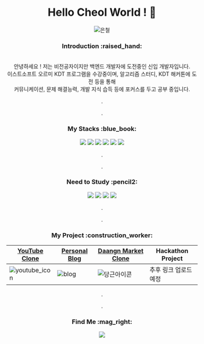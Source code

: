 <div align=center>
  
# Hello Cheol World ! 👋

  ![은철](https://github.com/KimEuncheol222/kimeuncheol222/assets/125336999/cde7fccf-6df2-4acf-b606-317d4f5201f6)
  
  <h3>Introduction :raised_hand:</h3>
  
  <br>안녕하세요 ! 저는 비전공자이지만 백엔드 개발자에 도전중인 신입 개발자입니다.</br>
  이스트소프트 오르미 KDT 프로그램을 수강중이며, 알고리즘 스터디, KDT 해커톤에 도전 등을 통해
  <br>커뮤니케이션, 문제 해결능력, 개발 지식 습득 등에 포커스를 두고 공부 중입니다.</br>
  <p>.</p>
  <p>.</p>
  <h3>My Stacks :blue_book:</h3>

 <img src="https://img.shields.io/badge/Python-3178C6?style=flat&logo=python&logoColor=white"/> <img src="https://img.shields.io/badge/PostgreSQL-0133AD?style=flat&logo=PostgreSQL&logoColor=white"/> <img src="https://img.shields.io/badge/Django-092E20?style=flat&logo=Django&logoColor=white"/>
 <img src="https://img.shields.io/badge/HTML-E34F26?style=flat&logo=HTML5&logoColor=white"/> <img src="https://img.shields.io/badge/css-1572B6?style=flat&logo=css3&logoColor=white"> <img src="https://img.shields.io/badge/github-181717?style=flat&logo=github&logoColor=white">
  <p>.</p>
  <p>.</p>
  <h3>Need to Study :pencil2:</h3>
   <img src="https://img.shields.io/badge/amazonaws-232F3E?style=flat&logo=amazonaws&logoColor=white"> <img src="https://img.shields.io/badge/javascript-F7DF1E?style=flat&logo=javascript&logoColor=white"> <img src="https://img.shields.io/badge/react-61DAFB?style=flat&logo=react&logoColor=white"> <img src="https://img.shields.io/badge/Docker-0133AD?style=flat&logo=Docker&logoColor=white">
  <p>.</p>
  <p>.</p>
  <h3>My Project :construction_worker:</h3>

  <a href="https://github.com/KimEuncheol222/youtube_clone_lunch">YouTube Clone</a>|<a href="https://github.com/KimEuncheol222/django_powerbloger">Personal Blog</a>|<a href="https://github.com/KimEuncheol222/remember">Daangn Market Clone</a>|Hackathon Project
  ---|---|---|---|
  ![youtube_icon](https://github.com/KimEuncheol222/kimeuncheol222/assets/125336999/82a7b060-cb68-4d54-94be-601c484846db)|![blog](https://github.com/KimEuncheol222/kimeuncheol222/assets/125336999/a6fa79ce-f460-4699-876a-41611b838aa6)|![당근아이콘](https://github.com/KimEuncheol222/kimeuncheol222/assets/125336999/7c369d85-5983-4ac8-a1bc-879b2f743035)|추후 링크 업로드 예정
  
  <p>.</p>
  <p>.</p>
  <h3>Find Me :mag_right:</h3>
  <a href="https://www.instagram.com/name_is_iron/">
    <img src="https://img.shields.io/badge/instagram-E4405F?style=flat&logo=instagram&logoColor=white">
  </a>
</div>
